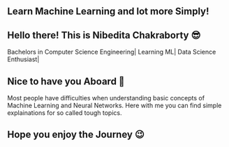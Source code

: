 ## Learn Machine Learning and lot more Simply!

## Hello there! This is Nibedita Chakraborty 😎
Bachelors in Computer Science Engineering| Learning ML| Data Science Enthusiast|
## Nice to have you Aboard 🙌

Most people have difficulties when understanding basic concepts of Machine Learning and Neural Networks. 
Here with me you can find simple explainations for so called tough topics.
## Hope you enjoy the Journey 😉
